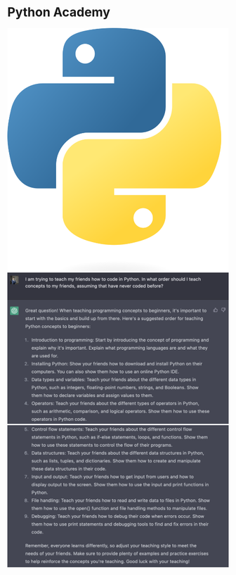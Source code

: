 # Python Academy

![python-logo](images/logo.png)
![part-1](images/part1.png)
![part-2](images/part2.png)

